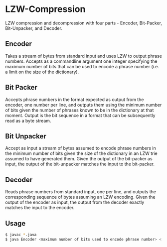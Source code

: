 # LZW-Compression
LZW compression and decompression with four parts - Encoder, Bit-Packer, Bit-Unpacker, and Decoder.

## Encoder
Takes a stream of bytes from standard input and uses LZW to output phrase numbers. Accepts as a commandline argument one integer specifying the maximum number of bits that can be used to encode a phrase number (i.e. a limit on the size of the dictionary). 

## Bit Packer
Accepts phrase numbers in the format expected as output from the encoder,	one number per line, and outputs them using the minimum number of bits given the number of phrases known to be in the dictionary at that moment. Output is the bit sequence in a format that can be subsequently read as a byte stream. 

## Bit Unpacker
Accept as input a stream of bytes assumed to encode phrase numbers in the minimum number of bits given the size of the dictionary in an LZW trie assumed to have generated them. Given the output of the bit-packer as input, the output of the bit-unpacker matches the input to the bit-packer.

## Decoder
Reads phrase numbers from standard input, one per line, and outputs the corresponding sequence of bytes assuming an LZW encoding.  Given the output of the encoder as input, the output from the decoder exactly matches the input to the encoder. 

## Usage
```bash
$ javac *.java
$ java Encoder <maximum number of bits used to encode phrase number> < <file> | java BitPacker | java BitUnpacker | java Decoder > <output file name>
```
